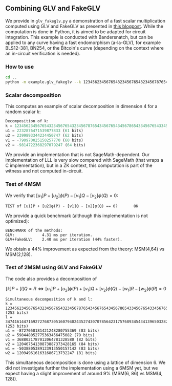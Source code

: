 ## Combining GLV and FakeGLV
We provide in `glv_fakeglv.py` a demonstration of a fast scalar multiplication computed using GLV and FakeGLV as presented in [this blogpost](https://ethresear.ch/t/fake-glv-you-dont-need-an-efficient-endomorphism-to-implement-glv-like-scalar-multiplication-in-snark-circuits/20394). 
While the computation is done in Python, it is aimed to be adapted for circuit integration. This example is conducted with Bandersnatch, but can be applied to any curve having a fast endomorphism (a-la-GLV), for example BLS12-381, BN254, or the Bitcoin's curve (depending on the context where an in-circuit verification is needed).

### How to use
```bash
cd ..
python -m example.glv_fakeglv --k 12345623456765432345676543234567876543456765434567865433456765433456765433456 --l 13456384938498474896734986734986734986739863749863746020720946720694720496702
```
### Scalar decomposition
This computes an example of scalar decomposition in dimension 4 for a random scalar $k$:
```python
Decomposition of k:
k = 12345623456765432345676543234567876543456765434567865433456765433456765433456 (253 bits)
u1 = 2232876471539877833 (61 bits)
u2 = 2399893344234450747 (62 bits)
v1 = -790970025150257770 (60 bits)
v2 = -9814722368297079247 (64 bits)
```
We provide an implementation that is not SageMath-dependent. Our implementation of LLL is very slow compared with SageMath (that wraps a C implementation), but in a ZK context, this computation is part of the witness and not computed in-circuit.

### Test of 4MSM
We verify that $[u_1]P + [u_2]\phi(P) - [v_1]Q - [v_2]\phi(Q) = 0$:
```
TEST of [u1]P + [u2]φ(P) - [v1]Q - [v2]φ(Q) == 0?		OK
```
We provide a quick benchmark (although this implementation is not optimized):
```
BENCHMARK of the methods:
GLV:       	    4.31 ms per iteration.
GLV+FakeGLV:	2.40 ms per iteration (44% faster).

```
We obtain a 44% improvement as expected from the theory: MSM(4,64) vs MSM(2,128).

### Test of 2MSM using GLV and FakeGLV
The code also provides a decomposition of

$$[k]P+[l]Q = R \iff [u_1]P + [u_2] \phi(P) + [v_1]Q + [v_2]\phi(Q) - [w_1]R -[w_2]\phi(R) = 0$$
```
Simultaneous decomposition of k and l:
k = 12345623456765432345676543234567876543456765434567865433456765433456765433456 (253 bits)
l = 347416144716927276873051607940243527430707856423175768934543413965032823901 (253 bits)
u1 = -8727058181421248280755369 (83 bits)
u2 = 598448052775363456475082 (79 bits)
v1 = 3688021787012064781328580 (82 bits)
v2 = 12046754130873887373428165 (84 bits)
w1 = -5038805389123913550157142 (83 bits)
w2 = 1209496161631686713732247 (81 bits)
```
This simultaneous decomposition is done using a lattice of dimension 6. We did not investigate further the implementation using a 6MSM yet, but we expect having a slight improvement of around 9% (MSM(6, 86) vs MSM(4, 128)).
